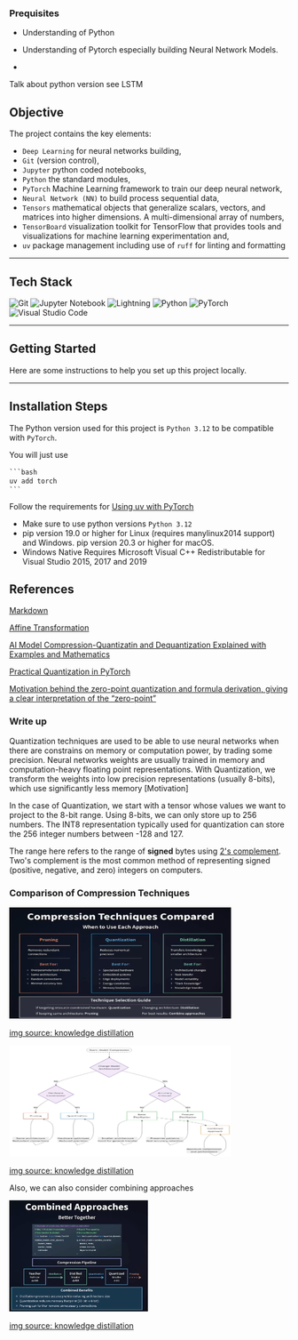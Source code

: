 ### Prequisites

- Understanding of Python

- Understanding of Pytorch especially building Neural Network Models.

-

Talk about python version see LSTM

## Objective

The project contains the key elements:

- `Deep Learning` for neural networks building,
- `Git` (version control),
- `Jupyter` python coded notebooks,
- `Python` the standard modules,
- `PyTorch` Machine Learning framework to train our deep neural network,
- `Neural Network (NN)` to build process sequential data,
- `Tensors` mathematical objects that generalize scalars, vectors, and matrices into higher dimensions. A multi-dimensional array of numbers,
- `TensorBoard` visualization toolkit for TensorFlow that provides tools and visualizations for machine learning experimentation and,
- `uv` package management including use of `ruff` for linting and formatting

---

## Tech Stack

![Git](https://img.shields.io/badge/git-%23F05033.svg?style=for-the-badge&logo=git&logoColor=white)
![Jupyter Notebook](https://img.shields.io/badge/jupyter-%23FA0F00.svg?style=for-the-badge&logo=jupyter&logoColor=white)
![Lightning](https://img.shields.io/badge/Lightning-792DE4?style=for-the-badge&logo=lightning&logoColor=white)
![Python](https://img.shields.io/badge/python-3670A0?style=for-the-badge&logo=python&logoColor=ffdd54)
![PyTorch](https://img.shields.io/badge/PyTorch-EE4C2C?style=for-the-badge&logo=pytorch&logoColor=white)
![Visual Studio Code](https://img.shields.io/badge/Visual%20Studio%20Code-0078d7.svg?style=for-the-badge&logo=visual-studio-code&logoColor=white)

---

## Getting Started

Here are some instructions to help you set up this project locally.

---

## Installation Steps

The Python version used for this project is `Python 3.12` to be compatible with `PyTorch`.

You will just use

    ```bash
    uv add torch
    ```

Follow the requirements for [Using uv with PyTorch](https://docs.astral.sh/uv/guides/integration/pytorch/)

- Make sure to use python versions `Python 3.12`
- pip version 19.0 or higher for Linux (requires manylinux2014 support) and Windows. pip version 20.3 or higher for macOS.
- Windows Native Requires Microsoft Visual C++ Redistributable for Visual Studio 2015, 2017 and 2019

## References

[Markdown](https://ashki23.github.io/markdown-latex.html)

[Affine Transformation](https://www.youtube.com/watch?v=AheaTd_l5Is)

[AI Model Compression-Quantizatin and Dequantization Explained with Examples and Mathematics ](https://medium.com/@0chandansharma/quantization-and-dequantization-explained-with-examples-and-mathematics-ecd48bdc55f1)

[Practical Quantization in PyTorch](https://pytorch.org/blog/quantization-in-practice/)

[Motivation behind the zero-point quantization and formula derivation, giving a clear interpretation of the “zero-point”](https://medium.com/@luis.vasquez.work.log/zero-point-quantization-how-do-we-get-those-formulas-4155b51a60d6)

### Write up

Quantization techniques are used to be able to use neural networks when there are constrains on memory or computation power, by trading some precision. Neural networks weights are usually trained in memory and computation-heavy floating point representations. With Quantization, we transform the weights into low precision representations (usually 8-bits), which use significantly less memory [Motivation]

In the case of Quantization, we start with a tensor whose values we want to project to the 8-bit range. Using 8-bits, we can only store up to 256 numbers. The INT8 representation typically used for quantization can store the 256 integer numbers between -128 and 127.

The range here refers to the range of **signed** bytes using [2's complement](http://en.wikipedia.org/wiki/2%27s_complement). Two's complement is the most common method of representing signed (positive, negative, and zero) integers on computers.

### Comparison of Compression Techniques

<p>
  <img alt="Comparison Of Techniques" src="comparison_techniques.png" width="400" height="200"/>
</p>

[img source: knowledge distillation](https://www.linkedin.com/learning/ai-model-compression-techniques-building-cheaper-faster-and-greener-ai)

<p>
  <img alt="Guide to Choosing a Model Compression Technique" src="model_compression_guide.png" width="400" height="200"/>
</p>

[img source: knowledge distillation](https://www.linkedin.com/learning/ai-model-compression-techniques-building-cheaper-faster-and-greener-ai)

Also, we can also consider combining approaches

<p>
  <img alt="Combined Approaches work Better Together" src="combined_approaches.png" width="250" height="200"/>
</p>

[img source: knowledge distillation](https://www.linkedin.com/learning/ai-model-compression-techniques-building-cheaper-faster-and-greener-ai)
